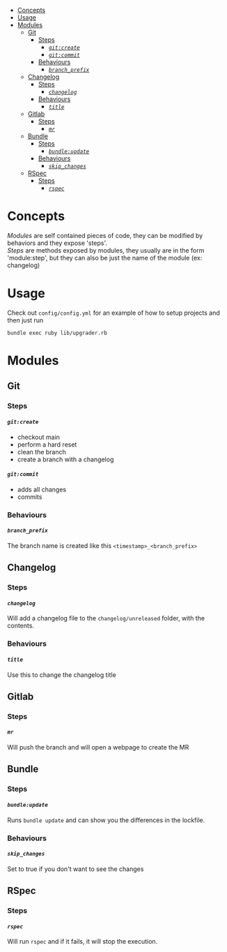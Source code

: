 - [Concepts](#concepts)
- [Usage](#usage)
- [Modules](#modules)
  - [Git](#git)
    - [Steps](#steps)
      - [*`git:create`*](#gitcreate)
      - [*`git:commit`*](#gitcommit)
    - [Behaviours](#behaviours)
      - [*`branch_prefix`*](#branch_prefix)
  - [Changelog](#changelog)
    - [Steps](#steps-1)
      - [*`changelog`*](#changelog-1)
    - [Behaviours](#behaviours-1)
      - [*`title`*](#title)
  - [Gitlab](#gitlab)
    - [Steps](#steps-2)
      - [*`mr`*](#mr)
  - [Bundle](#bundle)
    - [Steps](#steps-3)
      - [*`bundle:update`*](#bundleupdate)
    - [Behaviours](#behaviours-2)
      - [*`skip_changes`*](#skip_changes)
  - [RSpec](#rspec)
    - [Steps](#steps-4)
      - [*`rspec`*](#rspec-1)



# Concepts

*Modules* are self contained pieces of code, they can be modified by behaviors and they expose 'steps'.  
*Steps* are methods exposed by modules, they usually are in the form 'module:step', but they can also be just the name of the module (ex: changelog)

# Usage

Check out `config/config.yml` for an example of how to setup projects and then just run

```
bundle exec ruby lib/upgrader.rb
```

# Modules

## Git

### Steps

#### *`git:create`*
- checkout main
- perform a hard reset
- clean the branch
- create a branch with a changelog

#### *`git:commit`*
- adds all changes
- commits

### Behaviours

#### *`branch_prefix`*

The branch name is created like this `<timestamp>_<branch_prefix>`

## Changelog

### Steps

#### *`changelog`*
Will add a changelog file to the `changelog/unreleased` folder, with the contents.


### Behaviours

#### *`title`*
Use this to change the changelog title

## Gitlab

### Steps

#### *`mr`*
Will push the branch and will open a webpage to create the MR

## Bundle

### Steps

#### *`bundle:update`*
Runs `bundle update` and can show you the differences in the lockfile.

### Behaviours

#### *`skip_changes`*

Set to true if you don't want to see the changes

## RSpec

### Steps

#### *`rspec`*
Will run `rspec` and if it fails, it will stop the execution.
